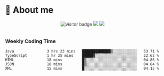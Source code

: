<!-- ![](https://youpai.roccoshi.top/img/20200804214216.png) -->

# 🧐 About me
 
<p align="center">
<img src="https://visitor-badge.laobi.icu/badge?page_id=Lincest.Lincest&title=hits" alt="visitor badge"/>
<a href="mailto:imroccoshi@gmail.com"><img src="https://img.shields.io/badge/gmail-imroccoshi%40gmail.com-red"></a>
<a href="https://blog.roccoshi.top"><img src="https://img.shields.io/badge/blog-roccoshi-green"></a>
</p>

<div align="center">
  <img src="https://github-readme-stats.vercel.app/api?username=Lincest&show_icons=true&count_private=true&show_owner=true" alt="">
   <!-- <img src="https://github-readme-stats.vercel.app/api/wakatime?username=Moreality&v=2" alt=""/> -->
</div>

### Weekly Coding Time

<!--START_SECTION:waka-->

```text
Java               3 hrs 23 mins   █████████████▒░░░░░░░░░░░   53.71 %
TypeScript         1 hr 25 mins    █████▓░░░░░░░░░░░░░░░░░░░   22.62 %
HTML               18 mins         █▒░░░░░░░░░░░░░░░░░░░░░░░   04.86 %
JSON               18 mins         █▒░░░░░░░░░░░░░░░░░░░░░░░   04.84 %
XML                15 mins         █░░░░░░░░░░░░░░░░░░░░░░░░   04.15 %
```

<!--END_SECTION:waka-->


